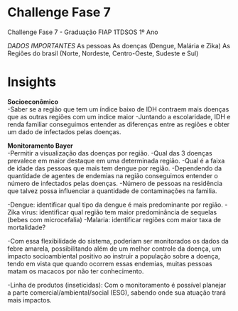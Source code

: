 # Challenge Fase 7
Challenge Fase 7 - Graduação FIAP 1TDSOS 1º Ano

*DADOS IMPORTANTES*
As pessoas
As doenças (Dengue, Malária e Zika)
As Regiões do brasil (Norte, Nordeste, Centro-Oeste, Sudeste e Sul)

# Insights

**Socioeconômico**<br>
-Saber se a região que tem um índice baixo de IDH contraem mais doenças que as outras regiões com um indice maior
-Juntando a escolaridade, IDH e renda familiar conseguimos entender as diferenças entre as regiões e obter um dado de infectados pelas doenças. 

**Monitoramento Bayer**<br>
-Permitir a visualização das doenças por região.
-Qual das 3 doenças prevalece em maior destaque em uma determinada região.
-Qual é a faixa de idade das pessoas que mais tem dengue por região.
-Dependendo da quantidade de agentes de endemias na região conseguimos entender o número de infectados pelas doenças.
-Número de pessoas na residência que talvez possa influenciar a quantidade de contaminações na familia.

-Dengue: identificar qual tipo da dengue é mais predominante por região. 
-Zika virus: identificar qual região tem maior predominância de sequelas (bebes com microcefalia) 
-Malaria: identificar regiões com maior taxa de mortalidade? 

-Com essa flexibilidade do sistema, poderiam ser monitorados os dados da febre amarela, possibilitando além de um melhor controle da doença, um impacto socioambiental positivo ao instruir a população sobre a doença, tendo em vista que quando ocorrem essas endemias, muitas pessoas matam os macacos por não ter conhecimento. 

-Linha de produtos (inseticidas): Com o monitoramento é possível planejar a parte comercial/ambiental/social (ESG), sabendo onde sua atuação trará mais impactos. 
